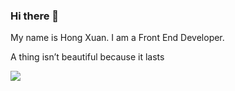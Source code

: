 ### Hi there 👋

My name is Hong Xuan. I am a Front End Developer.

A thing isn’t beautiful because it lasts

<img src="https://media.giphy.com/media/6MWahPArixa6I/giphy.gif" />
<!--
**xuanvan229/xuanvan229** is a ✨ _special_ ✨ repository because its `README.md` (this file) appears on your GitHub profile.

Here are some ideas to get you started:

- 🔭 I’m currently working on ...
- 🌱 I’m currently learning ...
- 👯 I’m looking to collaborate on ...
- 🤔 I’m looking for help with ...
- 💬 Ask me about ...
- 📫 How to reach me: ...
- 😄 Pronouns: ...
- ⚡ Fun fact: ...
-->

